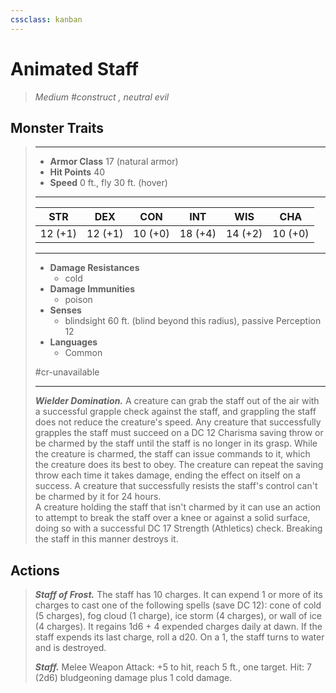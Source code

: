 ```yaml
---
cssclass: kanban
---
```


# Animated Staff
>*Medium #construct , neutral evil*
## Monster Traits
>___
>- **Armor Class** 17 (natural armor)
>- **Hit Points** 40
>- **Speed** 0 ft., fly 30 ft. (hover)
>___
>|STR|DEX|CON|INT|WIS|CHA|
>|:---:|:---:|:---:|:---:|:---:|:---:|
>|12 (+1)|12 (+1)|10 (+0)|18 (+4)|14 (+2)|10 (+0)|
>___
>- **Damage Resistances**
>	 - cold
>- **Damage Immunities**
>	 - poison
>- **Senses**
>	 - blindsight 60 ft. (blind beyond this radius), passive Perception 12
>- **Languages**
>	 - Common
>
> #cr-unavailable
>___
>***Wielder Domination.*** A creature can grab the staff out of the air with a successful grapple check against the staff, and grappling the staff does not reduce the creature's speed. Any creature that successfully grapples the staff must succeed on a DC 12 Charisma saving throw or be charmed by the staff until the staff is no longer in its grasp. While the creature is charmed, the staff can issue commands to it, which the creature does its best to obey. The creature can repeat the saving throw each time it takes damage, ending the effect on itself on a success. A creature that successfully resists the staff's control can't be charmed by it for 24 hours.  
>A creature holding the staff that isn't charmed by it can use an action to attempt to break the staff over a knee or against a solid surface, doing so with a successful DC 17 Strength (Athletics) check. Breaking the staff in this manner destroys it.  
>
## Actions
>***Staff of Frost.*** The staff has 10 charges. It can expend 1 or more of its charges to cast one of the following spells (save DC 12): cone of cold (5 charges), fog cloud (1 charge), ice storm (4 charges), or wall of ice (4 charges). It regains 1d6 + 4 expended charges daily at dawn. If the staff expends its last charge, roll a d20. On a 1, the staff turns to water and is destroyed.  
>
>***Staff.*** Melee Weapon Attack: +5 to hit, reach 5 ft., one target. Hit: 7 (2d6) bludgeoning damage plus 1 cold damage.